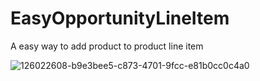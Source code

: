 # EasyOpportunityLineItem

A easy way to add product to product line item

![126022608-b9e3bee5-c873-4701-9fcc-e81b0cc0c4a0](https://user-images.githubusercontent.com/6569355/126088208-6bc7c6ff-d00b-4b9f-ae73-516744202acd.png)

